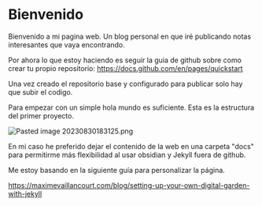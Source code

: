 # Bienvenido

Bienvenido a mi pagina web.  Un blog personal en que iré publicando notas interesantes que vaya encontrando.

Por ahora lo que estoy haciendo es seguir la guia de github sobre como crear tu propio repositorio:
https://docs.github.com/en/pages/quickstart

Una vez creado el repositorio base y configurado para publicar solo hay que subir el codigo. 

Para empezar con un simple hola mundo es suficiente. Esta es la estructura del primer proyecto. 

![Pasted image 20230830183125.png](Pasted%20image%2020230830183125.png)

En mi caso he preferido dejar el contenido de la web en una carpeta "docs" para permitirme más flexibilidad al usar obsidian y Jekyll fuera de github. 

Me estoy basando en la siguiente guía para personalizar la página.

https://maximevaillancourt.com/blog/setting-up-your-own-digital-garden-with-jekyll 
